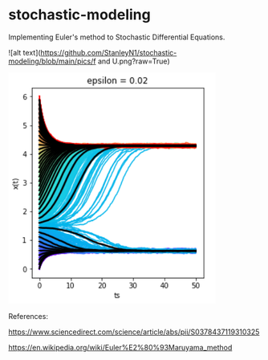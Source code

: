 # stochastic-modeling

Implementing Euler's method to Stochastic Differential Equations.

![alt text](https://github.com/StanleyN1/stochastic-modeling/blob/main/pics/f and U.png?raw=True)

![alt text](https://github.com/StanleyN1/stochastic-modeling/blob/main/pics/poly_fit.png)

References:

  https://www.sciencedirect.com/science/article/abs/pii/S0378437119310325

  https://en.wikipedia.org/wiki/Euler%E2%80%93Maruyama_method
